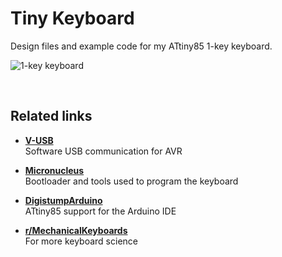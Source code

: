 # Tiny Keyboard

Design files and example code for my ATtiny85 1-key keyboard.

![1-key keyboard](https://i.imgur.com/WYyDEY5.jpg)

&nbsp;

## Related links

* **[V-USB](https://www.obdev.at/products/vusb/index.html)**  
  Software USB communication for AVR

* **[Micronucleus](https://github.com/micronucleus/micronucleus)**  
  Bootloader and tools used to program the keyboard

* **[DigistumpArduino](https://github.com/digistump/DigistumpArduino)**  
  ATtiny85 support for the Arduino IDE

* **[r/MechanicalKeyboards](https://www.reddit.com/r/MechanicalKeyboards/)**  
  For more keyboard science
